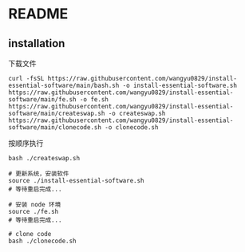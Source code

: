 # README

## installation

下载文件

```shell
curl -fsSL https://raw.githubusercontent.com/wangyu0829/install-essential-software/main/bash.sh -o install-essential-software.sh  https://raw.githubusercontent.com/wangyu0829/install-essential-software/main/fe.sh -o fe.sh https://raw.githubusercontent.com/wangyu0829/install-essential-software/main/createswap.sh -o createswap.sh https://raw.githubusercontent.com/wangyu0829/install-essential-software/main/clonecode.sh -o clonecode.sh 
```
按顺序执行

```shell
bash ./createswap.sh
```

```shell
# 更新系统，安装软件
source ./install-essential-software.sh
# 等待重启完成...
```

```shell
# 安装 node 环境
source ./fe.sh
# 等待重启完成...
```

```shell
# clone code
bash ./clonecode.sh
```
